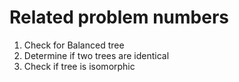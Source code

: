 # Related problem numbers
1) Check for Balanced tree
2) Determine if two trees are identical
3) Check if tree is isomorphic
